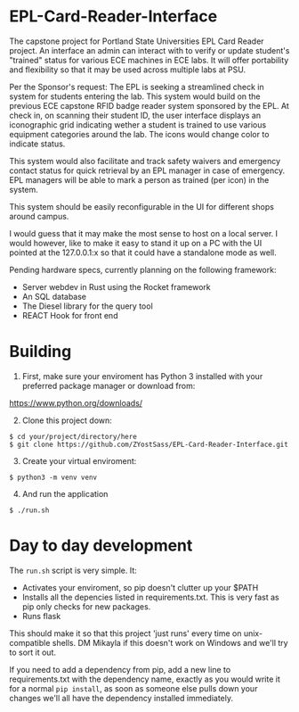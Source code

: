 # EPL-Card-Reader-Interface

The capstone project for Portland State Universities EPL Card Reader project. An interface an admin can interact with to verify or update student's "trained" status for various ECE machines in ECE labs. It will offer portability and flexibility so that it may be used across multiple labs at PSU.

Per the Sponsor's request:
The EPL is seeking a streamlined check in system for students entering the lab. This system would build on the previous ECE capstone RFID badge reader system sponsored by the EPL. At check in, on scanning their student ID, the user interface displays an iconographic grid indicating wether a student is trained to use various equipment categories around the lab. The icons would change color to indicate status. 

This system would also facilitate and track safety waivers and emergency contact status for quick retrieval by an EPL manager in case of emergency. EPL managers will be able to mark a person as trained (per icon) in the system.

This system should be easily reconfigurable in the UI for different shops around campus. 

I would guess that it may make the most sense to host on a local server. I would however, like to make it easy to stand it up on a PC with the UI pointed at the 127.0.0.1:x so that it could have a standalone mode as well. 


Pending hardware specs, currently planning on the following framework:

- Server webdev in Rust using the Rocket framework
- An SQL database
- The Diesel library for the query tool
- REACT Hook for front end

# Building

1. First, make sure your enviroment has Python 3 installed with your preferred package manager or download from:

https://www.python.org/downloads/

2. Clone this project down:

```
$ cd your/project/directory/here
$ git clone https://github.com/ZYostSass/EPL-Card-Reader-Interface.git
```

3. Create your virtual enviroment:

```
$ python3 -m venv venv
```

4. And run the application

```
$ ./run.sh
```

# Day to day development

The `run.sh` script is very simple. It:

- Activates your enviroment, so pip doesn't clutter up your $PATH
- Installs all the depencies listed in requirements.txt. This is very fast as pip only checks for new packages.
- Runs flask

This should make it so that this project 'just runs' every time on unix-compatible shells. DM Mikayla if this doesn't work on Windows and we'll try to sort it out.

If you need to add a dependency from pip, add a new line to requirements.txt with the dependency name, exactly as you would write it for a normal `pip install`, as soon as someone else pulls down your changes we'll all have the dependency installed immediately.
